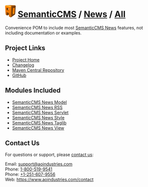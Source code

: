 # [<img src="ao-logo.png" alt="AO Logo" width="35" height="40">](https://www.aoindustries.com/) [SemanticCMS](https://semanticcms.com/) / [News](https://semanticcms.com/news/) / [All](https://semanticcms.com/news/all/)
Convenience POM to include most [SemanticCMS News](https://semanticcms.com/news/) features, not including documentation or examples.

## Project Links
* [Project Home](https://semanticcms.com/news/all/)
* [Changelog](https://semanticcms.com/news/all/changelog)
* [Maven Central Repository](https://search.maven.org/#search%7Cgav%7C1%7Cg:%22com.semanticcms%22%20AND%20a:%22semanticcms-news-all%22)
* [GitHub](https://github.com/aoindustries/semanticcms-news-all)

## Modules Included
* [SemanticCMS News Model](https://semanticcms.com/news/model/)
* [SemanticCMS News RSS](https://semanticcms.com/news/rss/)
* [SemanticCMS News Servlet](https://semanticcms.com/news/servlet/)
* [SemanticCMS News Style](https://semanticcms.com/news/style/)
* [SemanticCMS News Taglib](https://semanticcms.com/news/taglib/)
* [SemanticCMS News View](https://semanticcms.com/news/view/)

## Contact Us
For questions or support, please [contact us](https://www.aoindustries.com/contact):

Email: [support@aoindustries.com](mailto:support@aoindustries.com)  
Phone: [1-800-519-9541](tel:1-800-519-9541)  
Phone: [+1-251-607-9556](tel:+1-251-607-9556)  
Web: https://www.aoindustries.com/contact
